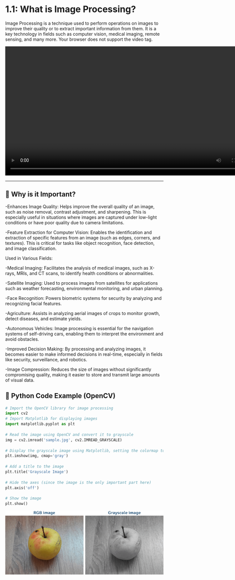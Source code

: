 # 1.1: What is Image Processing?

Image Processing is a technique used to perform operations on images to improve their quality or to extract important information from them. It is a key technology in fields such as computer vision, medical imaging, remote sensing, and many more.
Your browser does not support the video tag.


<video src="photows/INTRO.mp4" width="800" height="410" controls>
  </video>

---

## 🧠 Why is it Important?

-Enhances Image Quality: Helps improve the overall quality of an image, such as noise removal, contrast adjustment, and sharpening. This is especially useful in situations where images are captured under low-light conditions or have poor quality due to camera limitations.

-Feature Extraction for Computer Vision: Enables the identification and extraction of specific features from an image (such as edges, corners, and textures). This is critical for tasks like object recognition, face detection, and image classification.

Used in Various Fields:

-Medical Imaging: Facilitates the analysis of medical images, such as X-rays, MRIs, and CT scans, to identify health conditions or abnormalities.

-Satellite Imaging: Used to process images from satellites for applications such as weather forecasting, environmental monitoring, and urban planning.

-Face Recognition: Powers biometric systems for security by analyzing and recognizing facial features.

-Agriculture: Assists in analyzing aerial images of crops to monitor growth, detect diseases, and estimate yields.

-Autonomous Vehicles: Image processing is essential for the navigation systems of self-driving cars, enabling them to interpret the environment and avoid obstacles.

-Improved Decision Making: By processing and analyzing images, it becomes easier to make informed decisions in real-time, especially in fields like security, surveillance, and robotics.

-Image Compression: Reduces the size of images without significantly compromising quality, making it easier to store and transmit large amounts of visual data.

## 🧪 Python Code Example (OpenCV)

``` python
# Import the OpenCV library for image processing
import cv2
# Import Matplotlib for displaying images
import matplotlib.pyplot as plt

# Read the image using OpenCV and convert it to grayscale
img = cv2.imread('sample.jpg', cv2.IMREAD_GRAYSCALE)

# Display the grayscale image using Matplotlib, setting the colormap to gray
plt.imshow(img, cmap='gray')

# Add a title to the image
plt.title('Grayscale Image')

# Hide the axes (since the image is the only important part here)
plt.axis('off')

# Show the image
plt.show()
```

![alt](photows/rgb_image_converted_to_grayscale_image_using_opencv.png)